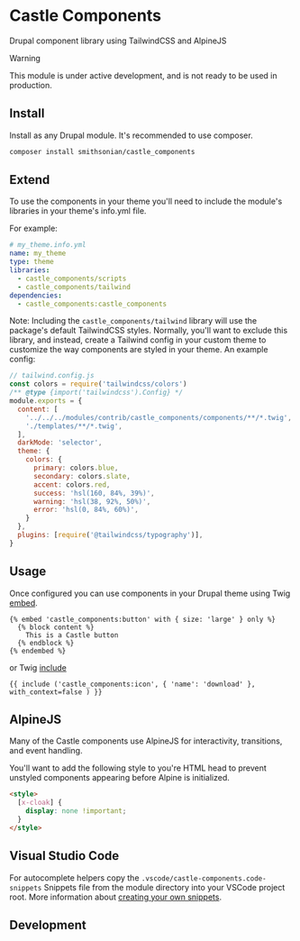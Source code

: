 # Castle Components

Drupal component library using TailwindCSS and AlpineJS

> [!WARNING]  
> This module is under active development, and is not ready to be used in production.

## Install

Install as any Drupal module. It's recommended to use composer.

```bash
composer install smithsonian/castle_components
```

## Extend

To use the components in your theme you'll need to include the module's libraries in your theme's info.yml file.

For example:

```yml
# my_theme.info.yml
name: my_theme
type: theme
libraries:
  - castle_components/scripts
  - castle_components/tailwind
dependencies:
  - castle_components:castle_components
```

Note: Including the `castle_components/tailwind` library will use the package's default TailwindCSS styles. Normally, you'll want to exclude this library, and instead, create a Tailwind config in your custom theme to customize the way components are styled in your theme. An example config:

```javascript
// tailwind.config.js
const colors = require('tailwindcss/colors')
/** @type {import('tailwindcss').Config} */
module.exports = {
  content: [
    '../../../modules/contrib/castle_components/components/**/*.twig',
    './templates/**/*.twig',
  ],
  darkMode: 'selector',
  theme: {
    colors: {
      primary: colors.blue,    
      secondary: colors.slate,
      accent: colors.red,
      success: 'hsl(160, 84%, 39%)',
      warning: 'hsl(38, 92%, 50%)',
      error: 'hsl(0, 84%, 60%)',
    }
  },
  plugins: [require('@tailwindcss/typography')],
}
```

## Usage

Once configured you can use components in your Drupal theme using Twig [embed](https://twig.symfony.com/doc/3.x/tags/embed.html).

```twig
{% embed 'castle_components:button' with { size: 'large' } only %}
  {% block content %}
    This is a Castle button
  {% endblock %}
{% endembed %}
```

or Twig [include](https://twig.symfony.com/doc/3.x/tags/include.html)

```twig
{{ include ('castle_components:icon', { 'name': 'download' }, with_context=false ) }}
```

## AlpineJS

Many of the Castle components use AlpineJS for interactivity, transitions, and event handling.

You'll want to add the following style to you're HTML head to prevent unstyled components appearing before Alpine is initialized.

```html
<style>
  [x-cloak] {
    display: none !important;
  }
</style>
```

## Visual Studio Code

For autocomplete helpers copy the `.vscode/castle-components.code-snippets` Snippets file from the module directory into your VSCode project root. More information about [creating your own snippets](https://code.visualstudio.com/docs/editor/userdefinedsnippets#_creating-your-own-snippets).

## Development
